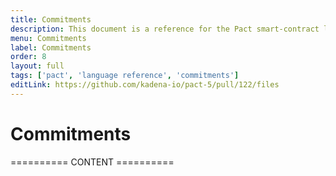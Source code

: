 ```yaml
---
title: Commitments
description: This document is a reference for the Pact smart-contract language, designed for correct, transactional execution on a high-performance blockchain.
menu: Commitments
label: Commitments
order: 8
layout: full
tags: ['pact', 'language reference', 'commitments']
editLink: https://github.com/kadena-io/pact-5/pull/122/files
---
```


# Commitments

========== CONTENT ==========

